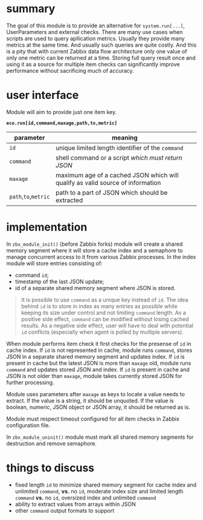 # summary

The goal of this module is to provide an alternative for `system.run[...]`, UserParameters and external checks.
There are many use cases when scripts are used to query apllication metrics.
Usually they provide many metrics at the same time.
And usually such queries are quite costly.
And this is a pity that with current Zabbix data flow architecture only one value of only one metric can be returned at a time.
Storing full query result once and using it as a source for multiple item checks can significantly improve performance without sacrificing much of accuracy.

# user interface

Module will aim to provide just one item key.

__`eco.run[id,command,maxage,path,to,metric]`__

parameter           | meaning
--------------------|--------------------------------------------------
`id`                | unique limited length identifier of the `command`
`command`           | shell command or a script _which must return JSON_
`maxage`            | maximum age of a cached JSON which will qualify as valid source of information
`path`,`to`,`metric`| path to a part of JSON which should be extracted

# implementation

In `zbx_module_init()` (before Zabbix forks) module will create a shared memory segment where it will store a cache index and a semaphore to manage concurrent access to it from various Zabbix processes. In the index module will store entries consisting of:
* command `id`;
* timestamp of the last JSON update;
* id of a separate shared memory segment where JSON is stored.

> It is possible to use `command` as a unique key instead of `id`. The idea behind `id` is to store in index as many entries as possible while keeping its size under control and not limiting `command` length. As a positive side effect, `command` can be modified without losing cached results. As a negative side effect, user will have to deal with potential `id` conflicts (especially when agent is polled by multiple servers).

When module performs item check it first checks for the presense of `id` in cache index. If `id` is not represented in cache, module runs `command`, stores JSON in a separate shared memory segment and updates index. If `id` is present in cache but the latest JSON is more than `maxage` old, module runs `command` and updates stored JSON and index. If `id` is present in cache and JSON is not older than `maxage`, module takes currently stored JSON for further processing.

Module uses parameters after `maxage` as keys to locate a value needs to extract. If the value is a string, it should be unquoted. If the value is boolean, numeric, JSON object or JSON array, it should be returned as is.

Module must respect timeout configured for all item checks in Zabbix configuration file.

In `zbx_module_uninit()` module must mark all shared memory segments for destruction and remove semaphore.

# things to discuss

* fixed length `id` to minimize shared memory segment for cache index and unlimited `command`,  __vs.__ no `id`, moderate index size and limited length `command` __vs.__ no `id`, oversized index and unlimited `command`
* ability to extract values from arrays within JSON
* other `command` output formats to support
